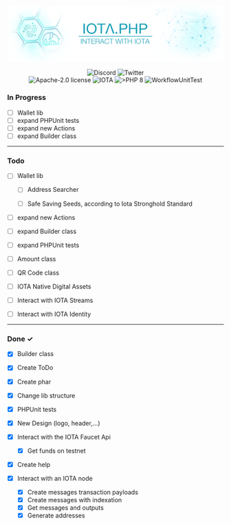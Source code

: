 ![IOTA.php](./help/images/IOTA_PHP_Banner_Interact.png)

<p style="text-align:center;">
  <a href="https://discord.iota.org/" style="text-decoration:none;"><img src="https://img.shields.io/badge/Discord-9cf.svg?style=social&logo=discord" alt="Discord"></a>
  <a href="https://twitter.com/IOTAphp/" style="text-decoration:none;"><img src="https://img.shields.io/badge/Twitter-9cf.svg?style=social&logo=twitter" alt="Twitter"></a>
  <br>
  <a href="https://github.com/iota-community/iota.php/LICENSE" style="text-decoration:none;"><img src="https://img.shields.io/badge/license-Apache--2.0-green?style=flat-square" alt="Apache-2.0 license"></a>
  <a href="https://www.iota.org/" style="text-decoration:none;"><img src="https://img.shields.io/badge/IOTA-lightgrey?style=flat&logo=iota" alt="IOTA"></a>
  <a href="https://www.php.net/" style="text-decoration:none;"><img src="https://img.shields.io/badge/PHP->= 8.x-blue?style=flat-square" alt=">PHP 8"></a>
  <img src="https://github.com/iota-community/iota.php/actions/workflows/phpunit.yml/badge.svg" alt="WorkflowUnitTest">
</p>

### In Progress

- [ ] Wallet lib
- [ ] expand PHPUnit tests
- [ ] expand new Actions
- [ ] expand Builder class

---

### Todo

- [ ] Wallet lib
    - [ ] Address Searcher
    - [ ] Safe Saving Seeds, according to Iota Stronghold Standard

  
- [ ] expand new Actions
- [ ] expand Builder class
- [ ] expand PHPUnit tests


- [ ] Amount class
- [ ] QR Code class


- [ ] IOTA Native Digital Assets
- [ ] Interact with IOTA Streams
- [ ] Interact with IOTA Identity

---

### Done ✓

- [x] Builder class
- [x] Create ToDo
- [x] Create phar
- [x] Change lib structure
- [x] PHPUnit tests
- [x] New Design (logo, header,...)


- [x] Interact with the IOTA Faucet Api
    - [x] Get funds on testnet


- [x] Create help


- [x] Interact with an IOTA node
    - [x] Create messages transaction payloads
    - [x] Create messages with indexation
    - [x] Get messages and outputs
    - [x] Generate addresses 